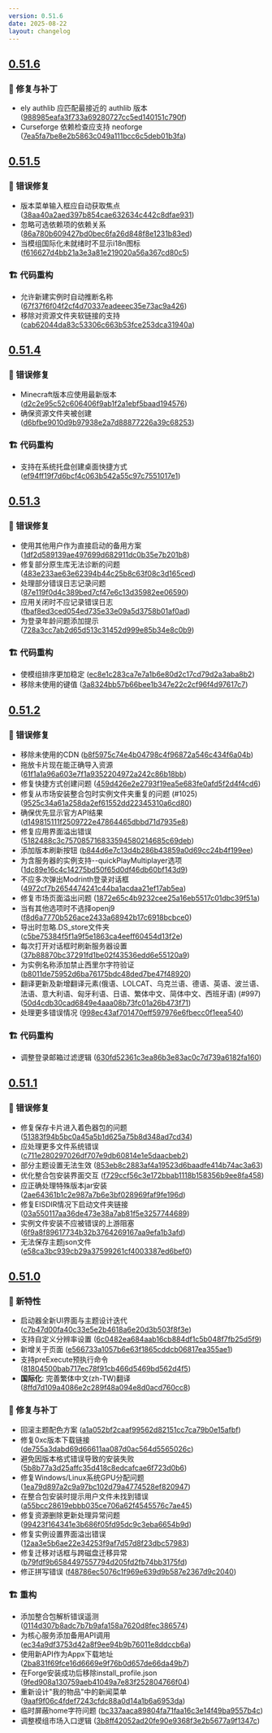 ```yaml
---
version: 0.51.6
date: 2025-08-22
layout: changelog
---
```

## [0.51.6](#0.51.6)
### 🐛 修复与补丁

- ely authlib 应匹配最接近的 authlib 版本 ([988985eafa3f733a69280727cc5ed140151c790f](https://github.com/Voxelum/x-minecraft-launcher/commit/988985eafa3f733a69280727cc5ed140151c790f))
- Curseforge 依赖检查应支持 neoforge ([7ea5fa7be8e2b5863c049a111bcc6c5deb01b3fa](https://github.com/Voxelum/x-minecraft-launcher/commit/7ea5fa7be8e2b5863c049a111bcc6c5deb01b3fa))

## [0.51.5](#0.51.5)
### 🐛 错误修复

- 版本菜单输入框应自动获取焦点 ([38aa40a2aed397b854cae632634c442c8dfae931](https://github.com/Voxelum/x-minecraft-launcher/commit/38aa40a2aed397b854cae632634c442c8dfae931))
- 忽略可选依赖项的依赖关系 ([86a780b609427bd0bec6fa26d848f8e1231b83ed](https://github.com/Voxelum/x-minecraft-launcher/commit/86a780b609427bd0bec6fa26d848f8e1231b83ed))
- 当模组国际化未就绪时不显示i18n图标 ([f616627d4bb21a3e3a81e219020a56a367cd80c5](https://github.com/Voxelum/x-minecraft-launcher/commit/f616627d4bb21a3e3a81e219020a56a367cd80c5))
### 🏗️ 代码重构

- 允许新建实例时自动推断名称 ([67f37f6f04f2cf4d70337eadeeec35e73ac9a426](https://github.com/Voxelum/x-minecraft-launcher/commit/67f37f6f04f2cf4d70337eadeeec35e73ac9a426))
- 移除对资源文件夹软链接的支持 ([cab62044da83c53306c663b53fce253dca31940a](https://github.com/Voxelum/x-minecraft-launcher/commit/cab62044da83c53306c663b53fce253dca31940a))

## [0.51.4](#0.51.4)
### 🐛 错误修复

- Minecraft版本应使用最新版本 ([d2c2e95c52c606406f9ab1f2a1ebf5baad194576](https://github.com/Voxelum/x-minecraft-launcher/commit/d2c2e95c52c606406f9ab1f2a1ebf5baad194576))
- 确保资源文件夹被创建 ([d6bfbe9010d9b97938e2a7d88877226a39c68253](https://github.com/Voxelum/x-minecraft-launcher/commit/d6bfbe9010d9b97938e2a7d88877226a39c68253))
### 🏗️ 代码重构

- 支持在系统托盘创建桌面快捷方式 ([ef94ff19f7d6bcf4c063b542a55c97c7551017e1](https://github.com/Voxelum/x-minecraft-launcher/commit/ef94ff19f7d6bcf4c063b542a55c97c7551017e1))

## [0.51.3](#0.51.3)
### 🐛 错误修复

- 使用其他用户作为直接启动的备用方案 ([1df2d589139ae497699d682911dc0b35e7b201b8](https://github.com/Voxelum/x-minecraft-launcher/commit/1df2d589139ae497699d682911dc0b35e7b201b8))
- 修复部分原生库无法诊断的问题 ([483e233ae63e62394b44c25b8c63f08c3d165ced](https://github.com/Voxelum/x-minecraft-launcher/commit/483e233ae63e62394b44c25b8c63f08c3d165ced))
- 处理部分错误日志记录问题 ([87e119f0d4c389bed7cf47e6c13d35982ee06590](https://github.com/Voxelum/x-minecraft-launcher/commit/87e119f0d4c389bed7cf47e6c13d35982ee06590))
- 应用关闭时不应记录错误日志 ([fbaf8ed3ced054ed735e33e09a5d3758b01af0ad](https://github.com/Voxelum/x-minecraft-launcher/commit/fbaf8ed3ced054ed735e33e09a5d3758b01af0ad))
- 为登录年龄问题添加提示 ([728a3cc7ab2d65d513c31452d999e85b34e8c0b9](https://github.com/Voxelum/x-minecraft-launcher/commit/728a3cc7ab2d65d513c31452d999e85b34e8c0b9))
### 🏗️ 代码重构

- 使模组排序更加稳定 ([ec8e1c283ca7e7a1b6e80d2c17cd79d2a3aba8b2](https://github.com/Voxelum/x-minecraft-launcher/commit/ec8e1c283ca7e7a1b6e80d2c17cd79d2a3aba8b2))
- 移除未使用的键值 ([3a8324bb57b66bee1b347e22c2cf96f4d97617c7](https://github.com/Voxelum/x-minecraft-launcher/commit/3a8324bb57b66bee1b347e22c2cf96f4d97617c7))

## [0.51.2](#0.51.2)
### 🐛 错误修复

- 移除未使用的CDN ([b8f5975c74e4b04798c4f96872a546c434f6a04b](https://github.com/Voxelum/x-minecraft-launcher/commit/b8f5975c74e4b04798c4f96872a546c434f6a04b))
- 拖放卡片现在能正确导入资源 ([61f1a1a96a603e7f1a9352204972a242c86b18bb](https://github.com/Voxelum/x-minecraft-launcher/commit/61f1a1a96a603e7f1a9352204972a242c86b18bb))
- 修复快捷方式创建问题 ([459d426e2e2793f19ea5e683fe0afd5f2d4f4cd6](https://github.com/Voxelum/x-minecraft-launcher/commit/459d426e2e2793f19ea5e683fe0afd5f2d4f4cd6))
- 修复从市场安装整合包时实例文件夹重复的问题 (#1025) ([9525c34a61a258da2ef61552dd22345310a6cd80](https://github.com/Voxelum/x-minecraft-launcher/commit/9525c34a61a258da2ef61552dd22345310a6cd80))
- 确保优先显示官方API结果 ([d149815111f2509722e47864465dbbd71d7935e8](https://github.com/Voxelum/x-minecraft-launcher/commit/d149815111f2509722e47864465dbbd71d7935e8))
- 修复应用界面溢出错误 ([5182488c3c757085716833594580214685c69deb](https://github.com/Voxelum/x-minecraft-launcher/commit/5182488c3c757085716833594580214685c69deb))
- 添加版本刷新按钮 ([b844d6e7c13d4b286b43859a0d69cc24b4f199ee](https://github.com/Voxelum/x-minecraft-launcher/commit/b844d6e7c13d4b286b43859a0d69cc24b4f199ee))
- 为含服务器的实例支持--quickPlayMultiplayer选项 ([1dc89e16c4c14275bd50f65d0df46db60bf143d9](https://github.com/Voxelum/x-minecraft-launcher/commit/1dc89e16c4c14275bd50f65d0df46db60bf143d9))
- 不应多次弹出Modrinth登录对话框 ([4972cf7b2654474241c44ba1acdaa21ef17ab5ea](https://github.com/Voxelum/x-minecraft-launcher/commit/4972cf7b2654474241c44ba1acdaa21ef17ab5ea))
- 修复市场页面溢出问题 ([1872e65c4b9232cee25a16eb5517c01dbc39f51a](https://github.com/Voxelum/x-minecraft-launcher/commit/1872e65c4b9232cee25a16eb5517c01dbc39f51a))
- 当有其他选项时不选择openj9 ([f8d6a7770b526ace2433a68942b17c6918bcbce0](https://github.com/Voxelum/x-minecraft-launcher/commit/f8d6a7770b526ace2433a68942b17c6918bcbce0))
- 导出时忽略.DS_store文件夹 ([c5be75384f5f1a9f5e1863ca4eeff60454d13f2e](https://github.com/Voxelum/x-minecraft-launcher/commit/c5be75384f5f1a9f5e1863ca4eeff60454d13f2e))
- 每次打开对话框时刷新服务器设置 ([37b88870bc37291fd1be02f43536edd6e55120a9](https://github.com/Voxelum/x-minecraft-launcher/commit/37b88870bc37291fd1be02f43536edd6e55120a9))
- 为实例名称添加禁止西里尔字符验证 ([b8011de75952d6ba76175bdc48ded7be47f48920](https://github.com/Voxelum/x-minecraft-launcher/commit/b8011de75952d6ba76175bdc48ded7be47f48920))
- 翻译更新及新增翻译元素(俄语、LOLCAT、乌克兰语、德语、英语、波兰语、法语、意大利语、匈牙利语、日语、繁体中文、简体中文、西班牙语) (#997) ([50d4cdb30cad6849e4aaa08b73fc01a26b473f71](https://github.com/Voxelum/x-minecraft-launcher/commit/50d4cdb30cad6849e4aaa08b73fc01a26b473f71))
- 处理更多错误情况 ([998ec43af701470eff597976e6fbecc0f1eea540](https://github.com/Voxelum/x-minecraft-launcher/commit/998ec43af701470eff597976e6fbecc0f1eea540))

### 🏗️ 代码重构

- 调整登录邮箱过滤逻辑 ([630fd52361c3ea86b3e83ac0c7d739a6182fa160](https://github.com/Voxelum/x-minecraft-launcher/commit/630fd52361c3ea86b3e83ac0c7d739a6182fa160))

## [0.51.1](#0.51.1)
### 🐛 错误修复

- 修复保存卡片进入着色器包的问题 ([51383f94b5bc0a45a5b1d625a75b8d348ad7cd34](https://github.com/Voxelum/x-minecraft-launcher/commit/51383f94b5bc0a45a5b1d625a75b8d348ad7cd34))
- 应处理更多文件系统错误 ([c711e280297026df707e9db60814e1e5daacbeb2](https://github.com/Voxelum/x-minecraft-launcher/commit/c711e280297026df707e9db60814e1e5daacbeb2))
- 部分主题设置无法生效 ([853eb8c2883af4a19523d6baadfe414b74ac3a63](https://github.com/Voxelum/x-minecraft-launcher/commit/853eb8c2883af4a19523d6baadfe414b74ac3a63))
- 优化整合包安装界面交互 ([f729ccf56c3e172bbab1118b158356b9ee8fa458](https://github.com/Voxelum/x-minecraft-launcher/commit/f729ccf56c3e172bbab1118b158356b9ee8fa458))
- 应正确处理特殊版本jar安装 ([2ae64361b1c2e987a7b6e3bf028969faf9fe196d](https://github.com/Voxelum/x-minecraft-launcher/commit/2ae64361b1c2e987a7b6e3bf028969faf9fe196d))
- 修复EISDIR情况下启动文件夹链接 ([03a550117aa36de473e38a7ab81f5e3257744689](https://github.com/Voxelum/x-minecraft-launcher/commit/03a550117aa36de473e38a7ab81f5e3257744689))
- 实例文件安装不应被错误的上游阻塞 ([6f9a8f89617734b32b3764269167aa9efa1b3afd](https://github.com/Voxelum/x-minecraft-launcher/commit/6f9a8f89617734b32b3764269167aa9efa1b3afd))
- 无法保存主题json文件 ([e58ca3bc939cb29a37599261cf4003387ed6bef0](https://github.com/Voxelum/x-minecraft-launcher/commit/e58ca3bc939cb29a37599261cf4003387ed6bef0))

## [0.51.0](#0.51.0)
### 🚀 新特性

- 启动器全新UI界面与主题设计迭代 ([c7b47d00fa40c33e5e2b4618a6e20d3b503f8f3e](https://github.com/Voxelum/x-minecraft-launcher/commit/c7b47d00fa40c33e5e2b4618a6e20d3b503f8f3e))
- 支持自定义分辨率设置 ([6c0482ea684aab16cb884df1c5b048f7fb25d5f9](https://github.com/Voxelum/x-minecraft-launcher/commit/6c0482ea684aab16cb884df1c5b048f7fb25d5f9))
- 新增关于页面 ([e566733a1057b6e63f1865cddcb06817ea355ae1](https://github.com/Voxelum/x-minecraft-launcher/commit/e566733a1057b6e63f1865cddcb06817ea355ae1))
- 支持preExecute预执行命令 ([81804500bab717ec78f91cb466d5469bd562d4f5](https://github.com/Voxelum/x-minecraft-launcher/commit/81804500bab717ec78f91cb466d5469bd562d4f5))
- **国际化**: 完善繁体中文(zh-TW)翻译 ([8ffd7d109a4086e2c289f48a094e8d0acd760cc8](https://github.com/Voxelum/x-minecraft-launcher/commit/8ffd7d109a4086e2c289f48a094e8d0acd760cc8))

### 🐛 修复与补丁

- 回滚主题配色方案 ([a1a052bf2caaf99562d82151cc7ca79b0e15afbf](https://github.com/Voxelum/x-minecraft-launcher/commit/a1a052bf2caaf99562d82151cc7ca79b0e15afbf))
- 修复0xc版本下载链接 ([de755a3dabd69d66611aa087d0ac564d5565026c](https://github.com/Voxelum/x-minecraft-launcher/commit/de755a3dabd69d66611aa087d0ac564d5565026c))
- 避免因版本格式错误导致的安装失败 ([5b8b77a3d25affc35d418c8edcafcae6f723d0b6](https://github.com/Voxelum/x-minecraft-launcher/commit/5b8b77a3d25affc35d418c8edcafcae6f723d0b6))
- 修复Windows/Linux系统GPU分配问题 ([1ea79d897a2c9a97bc102d79a4774528ef820947](https://github.com/Voxelum/x-minecraft-launcher/commit/1ea79d897a2c9a97bc102d79a4774528ef820947))
- 在整合包安装时提示用户文件未找到错误 ([a55bcc28619ebbb035ce706a62f4545576c7ae45](https://github.com/Voxelum/x-minecraft-launcher/commit/a55bcc28619ebbb035ce706a62f4545576c7ae45))
- 修复资源删除更新处理异常问题 ([99423f164341e3b686f05fd95dc9c3eba6654b9d](https://github.com/Voxelum/x-minecraft-launcher/commit/99423f164341e3b686f05fd95dc9c3eba6654b9d))
- 修复实例设置界面溢出错误 ([12aa3e5b6ae22e34253f9af7d57d8f23dbc57983](https://github.com/Voxelum/x-minecraft-launcher/commit/12aa3e5b6ae22e34253f9af7d57d8f23dbc57983))
- 修复迁移对话框与跨磁盘迁移异常 ([b79fdf9b6584497557794d205fd2fb74bb3175fd](https://github.com/Voxelum/x-minecraft-launcher/commit/b79fdf9b6584497557794d205fd2fb74bb3175fd))
- 修正拼写错误 ([f48786ec5076c1f969e639d9b587e2367d9c2040](https://github.com/Voxelum/x-minecraft-launcher/commit/f48786ec5076c1f969e639d9b587e2367d9c2040))

### 🏗️ 重构

- 添加整合包解析错误遥测 ([0114d307b8adc7b7b9afa158a7620d8fec386574](https://github.com/Voxelum/x-minecraft-launcher/commit/0114d307b8adc7b7b9afa158a7620d8fec386574))
- 为核心服务添加备用API调用 ([ec34a9df3753d42a8f9ee94b9b76011e8ddccb6a](https://github.com/Voxelum/x-minecraft-launcher/commit/ec34a9df3753d42a8f9ee94b9b76011e8ddccb6a))
- 使用新API作为Appx下载地址 ([2ba831f69fce16d6669e9f76b0d657de66da49b7](https://github.com/Voxelum/x-minecraft-launcher/commit/2ba831f69fce16d6669e9f76b0d657de66da49b7))
- 在Forge安装成功后移除install_profile.json ([9fed908a130759aeb41049a7e83f252804766f04](https://github.com/Voxelum/x-minecraft-launcher/commit/9fed908a130759aeb41049a7e83f252804766f04))
- 重新设计"我的物品"中的新闻菜单 ([9aaf9f06c4fdef7243cfdc88a0d14a1b6a6953da](https://github.com/Voxelum/x-minecraft-launcher/commit/9aaf9f06c4fdef7243cfdc88a0d14a1b6a6953da))
- 临时屏蔽home字符问题 ([bc337aaca89804fa71faa16c3e14f49ba9557b4c](https://github.com/Voxelum/x-minecraft-launcher/commit/bc337aaca89804fa71faa16c3e14f49ba9557b4c))
- 调整模组市场入口逻辑 ([3b8ff42052ad20fe90e9368f3e2b5677a9f1347c](https://github.com/Voxelum/x-minecraft-launcher/commit/3b8ff42052ad20fe90e9368f3e2b5677a9f1347c))
